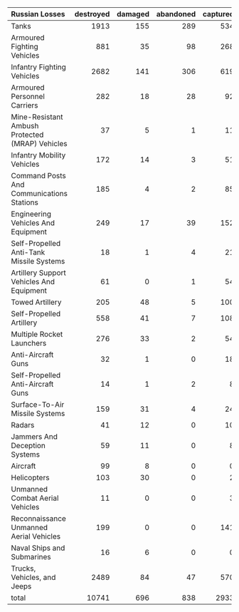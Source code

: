 | Russian Losses                                   |   destroyed |   damaged |   abandoned |   captured |   total |
|:-------------------------------------------------|------------:|----------:|------------:|-----------:|--------:|
| Tanks                                            |        1913 |       155 |         289 |        534 |    2891 |
| Armoured Fighting Vehicles                       |         881 |        35 |          98 |        268 |    1282 |
| Infantry Fighting Vehicles                       |        2682 |       141 |         306 |        619 |    3748 |
| Armoured Personnel Carriers                      |         282 |        18 |          28 |         92 |     420 |
| Mine-Resistant Ambush Protected  (MRAP) Vehicles |          37 |         5 |           1 |         11 |      54 |
| Infantry Mobility Vehicles                       |         172 |        14 |           3 |         51 |     240 |
| Command Posts And Communications Stations        |         185 |         4 |           2 |         85 |     276 |
| Engineering Vehicles And Equipment               |         249 |        17 |          39 |        152 |     457 |
| Self-Propelled Anti-Tank Missile Systems         |          18 |         1 |           4 |         21 |      44 |
| Artillery Support Vehicles And Equipment         |          61 |         0 |           1 |         54 |     116 |
| Towed Artillery                                  |         205 |        48 |           5 |        100 |     358 |
| Self-Propelled Artillery                         |         558 |        41 |           7 |        108 |     714 |
| Multiple Rocket Launchers                        |         276 |        33 |           2 |         54 |     365 |
| Anti-Aircraft Guns                               |          32 |         1 |           0 |         18 |      51 |
| Self-Propelled Anti-Aircraft Guns                |          14 |         1 |           2 |          8 |      25 |
| Surface-To-Air Missile Systems                   |         159 |        31 |           4 |         24 |     218 |
| Radars                                           |          41 |        12 |           0 |         10 |      63 |
| Jammers And Deception Systems                    |          59 |        11 |           0 |          8 |      78 |
| Aircraft                                         |          99 |         8 |           0 |          0 |     107 |
| Helicopters                                      |         103 |        30 |           0 |          2 |     135 |
| Unmanned Combat Aerial Vehicles                  |          11 |         0 |           0 |          3 |      14 |
| Reconnaissance Unmanned Aerial Vehicles          |         199 |         0 |           0 |        141 |     340 |
| Naval Ships and Submarines                       |          16 |         6 |           0 |          0 |      22 |
| Trucks, Vehicles, and Jeeps                      |        2489 |        84 |          47 |        570 |    3190 |
| total                                            |       10741 |       696 |         838 |       2933 |   15208 |